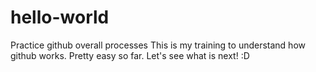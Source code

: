 # hello-world
Practice github overall processes
This is my training to understand how github works. Pretty easy so far. Let's see what is next! :D
